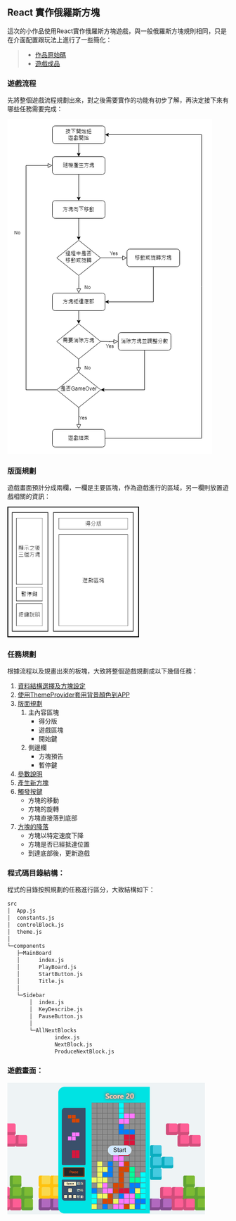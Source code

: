 ## React 實作俄羅斯方塊

這次的小作品使用React實作俄羅斯方塊遊戲，與一般俄羅斯方塊規則相同，只是在介面配置跟玩法上進行了一些簡化：


> * [作品原始碼](https://github.com/VickyShr/tetris-app "Title")
> * [遊戲成品](https://vickyshr.github.io/tetris-app/ "Title")


### 遊戲流程
先將整個遊戲流程規劃出來，對之後需要實作的功能有初步了解，再決定接下來有哪些任務需要完成：  

<img src="./程式說明/pictures/root/flow.png">

### 版面規劃
遊戲畫面預計分成兩欄，一欄是主要區塊，作為遊戲進行的區域，另一欄則放置遊戲相關的資訊：  

<img src="./程式說明/pictures/root/版面配置.png" width=300>


### 任務規劃
根據流程以及規畫出來的板塊，大致將整個遊戲規劃成以下幾個任務：
1. [資料結構選擇及方塊設定](./程式說明/1_1方塊設定.md "Title")
2. [使用ThemeProvider套用背景顏色到APP](./程式說明/2_使用ThemeProvider套用背景顏色到APP.md "Title")
3. [版面規劃](./程式說明/3_版面規劃.md "Title")
    1. 主內容區塊
        * 得分版
        * 遊戲區塊
        * 開始鍵
    2. 側邊欄
        * 方塊預告
        * 暫停鍵
4. [參數說明](./程式說明/4_參數說明.md "Title")
5. [產生新方塊](./程式說明/5_產生新方塊.md "Title")
6. [觸發按鍵](./程式說明/6_觸發按鍵.md "Title")
    * 方塊的移動
    * 方塊的旋轉
    * 方塊直接落到底部
7. [方塊的降落](./程式說明/7_方塊的降落.md "Title")
    * 方塊以特定速度下降
    * 方塊是否已經抵達位置
    * 到達底部後，更新遊戲

### 程式碼目錄結構：
程式的目錄按照規劃的任務進行區分，大致結構如下：

```
src
│  App.js
│  constants.js 
│  controlBlock.js
│  theme.js
│  
└─components
   ├─MainBoard                  
   │      index.js
   │      PlayBoard.js
   │      StartButton.js
   │      Title.js
   │      
   └─Sidebar                   
       │  index.js
       │  KeyDescribe.js
       │  PauseButton.js
       │  
       └─AllNextBlocks 
               index.js
               NextBlock.js
               ProduceNextBlock.js
```

<!-- 遊戲畫面否上調呢？ -->
### 遊戲畫面：  
<img src="./程式說明/pictures/root/遊戲畫面.png" width="450">  

